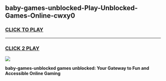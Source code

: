 
## baby-games-unblocked-Play-Unblocked-Games-Online-cwxy0
<h3>
<a href="https://premium76.site?title=baby-games-unblocked&ref=24A">CLICK TO PLAY</a></h3>
<hr>

<h3>
<a href="https://premium76.site?title=baby-games-unblocked&ref=24A">CLICK 2 PLAY</a>
  
</h3>

<a href="https://premium76.site?title=baby-games-unblocked&ref=24A"><img src="https://clearcache.store/games.png"></a>


**baby-games-unblocked games unblocked: Your Gateway to Fun and Accessible Online Gaming**
